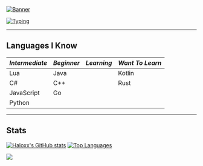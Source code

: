 [![Banner](https://assets.ppy.sh/user-profile-covers/6117525/54f053e1e3c818c2728c971e210084dcd29b0a30afcc0e5ef800ad2786f8c161.jpeg)](https://github.com/keplerHaloxx)

[![Typing](https://readme-typing-svg.demolab.com?font=Fira+Code&duration=2500&pause=1000&vCenter=true&width=435&lines=I+am+Haloxx)](https://git.io/typing-svg)

---

## Languages I Know
| ***Intermediate*** | ***Beginner*** | ***Learning*** | ***Want To Learn*** |
| ----------- | ----------- | ----------- | ----------- |
| Lua | Java | <Learning> | Kotlin
| C# | C++ | <Learning> | Rust
| JavaScript | Go | <Learning> | <Want To Learn>
| Python | <Beginner> | <Learning> | <Want To Learn>

---
  
## Stats
[![Haloxx's GitHub stats](https://github-readme-stats.vercel.app/api?username=keplerHaloxx&show_icons=true&theme=nord)](https://github.com/keplerHaloxx)
[![Top Languages](https://github-readme-stats.vercel.app/api/top-langs/?username=keplerHaloxx&layout=compact&theme=nord)](https://github.com/keplerHaloxx)

![](https://hit.yhype.me/github/profile?user_id=80098945)
